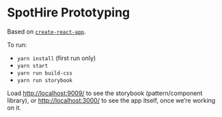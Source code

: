 # SpotHire Prototyping

Based on [`create-react-app`](https://github.com/facebookincubator/create-react-app).

To run:

* `yarn install` (first run only)
* `yarn start`
* `yarn run build-css`
* `yarn run storybook`

Load <http://localhost:9009/> to see the storybook (pattern/component library),
or <http://localhost:3000/> to see the app itself, once we’re working on it.
